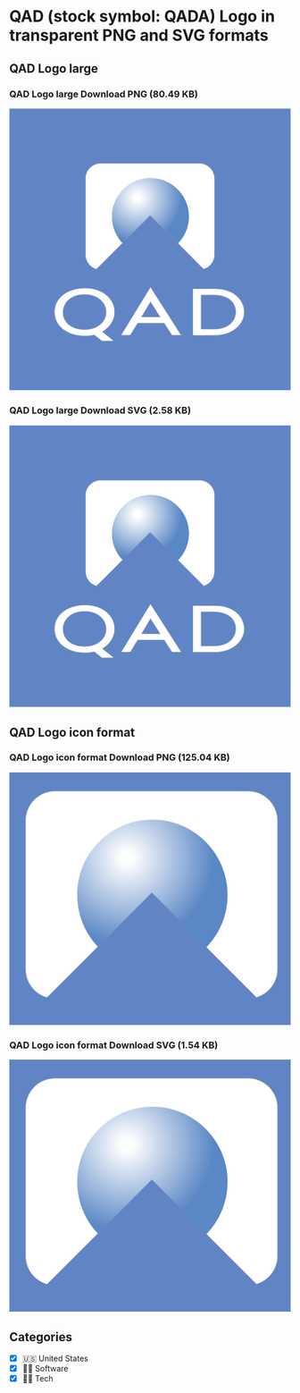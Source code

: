 # QAD (stock symbol: QADA) Logo in transparent PNG and SVG formats

## QAD Logo large

### QAD Logo large Download PNG (80.49 KB)

![QAD Logo large Download PNG (80.49 KB)](/img/orig/QADA_BIG-1b33c30a.png)

### QAD Logo large Download SVG (2.58 KB)

![QAD Logo large Download SVG (2.58 KB)](/img/orig/QADA_BIG-7d7817ae.svg)

## QAD Logo icon format

### QAD Logo icon format Download PNG (125.04 KB)

![QAD Logo icon format Download PNG (125.04 KB)](/img/orig/QADA-5fba3608.png)

### QAD Logo icon format Download SVG (1.54 KB)

![QAD Logo icon format Download SVG (1.54 KB)](/img/orig/QADA-59940353.svg)



## Categories
- [x] 🇺🇸 United States
- [x] 👨‍💻 Software
- [x] 👩‍💻 Tech
